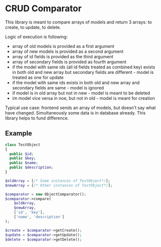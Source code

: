 # CRUD Comparator

This library is meant to compare arrays of models and return 3 arrays: to create, to update, to delete.

Logic of execution is following:
- array of old models is provided as a first argument
- array of new models is provided as a second argument
- array of id fields is provided as the third argument
- array of secondary fields is provided as fourth argument
- if the model with same ids (all id fields treated as 
  combined key) exists in both old and new array but secondary fields
  are different - model is treated as one for update
- if the model with same ids exists in both old and new array and secondary fields
  are same - model is ignored
- if model is in old array but not in new - model is meant to be deleted
- im model vice versa in noe, but not in old - model is meant for creation

Typical use case: frontend sends an array of models, but doesn't say what have changed.
Simultaneously some data is in database already. This library helps to fund difference.

## Example

```php
class TestObject
{
  public $id;
  public $key;
  public $name;
  public $description;
}

$oldArray = [/* Some instances of TestObject*/];
$newArray = [/* Other instances of TestObject*/];

$comparator = new ObjectComparator();
$comparator->compare(
    $oldArray,
    $newArray,
    ['id', 'key'],
    ['name', 'description']
);

$create = $comparator->getCreate();
$update = $comparator->getUpdate();
$delete = $comparator->getDelete();
```